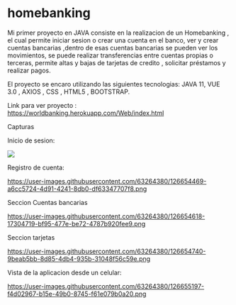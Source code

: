 # homebanking 

Mi primer proyecto en JAVA consiste en la realizacion de un Homebanking , el cual permite iniciar sesion o crear una cuenta en el banco, ver y crear cuentas bancarias ,dentro de esas cuentas bancarias se pueden ver los movimientos, se puede realizar transferencias entre cuentas propias o terceras, permite altas y bajas de tarjetas de credito , solicitar préstamos y realizar pagos.

El proyecto se encaro utilizando las siguientes tecnologias: JAVA 11, VUE 3.0 , AXIOS , CSS , HTML5 , BOOTSTRAP.

Link para ver proyecto : https://worldbanking.herokuapp.com/Web/index.html

Capturas

Inicio de sesion:

<img src="https://user-images.githubusercontent.com/63264380/126651045-2de03bba-0eca-4c6b-83c5-950e7f7de7fc.png">

Registro de cuenta:

https://user-images.githubusercontent.com/63264380/126654469-a6cc5724-4d91-4241-8db0-df63347707f8.png

Seccion Cuentas bancarias

https://user-images.githubusercontent.com/63264380/126654618-17304719-bf95-477e-be72-4787b920fee9.png

Seccion tarjetas

https://user-images.githubusercontent.com/63264380/126654740-9beab5bb-8d85-4db4-935b-31048f56c59e.png

Vista de la aplicacion desde un celular:

https://user-images.githubusercontent.com/63264380/126655197-f4d02967-b15e-49b0-8745-f61e079b0a20.png

